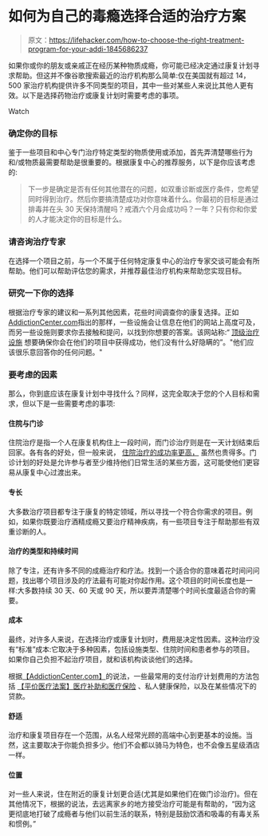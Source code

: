 # 如何为自己的毒瘾选择合适的治疗方案

> 原文：<https://lifehacker.com/how-to-choose-the-right-treatment-program-for-your-addi-1845686237>

如果你或你的朋友或亲戚正在经历某种物质成瘾，你可能已经决定通过康复计划寻求帮助。但这并不像谷歌搜索最近的治疗机构那么简单:仅在美国就有超过 14，500 家治疗机构提供许多不同类型的项目，其中一些对某些人来说比其他人更有效。以下是选择药物治疗或康复计划时需要考虑的事项。

Watch

### 确定你的目标

鉴于一些项目和中心专门治疗特定类型的物质使用或添加，首先弄清楚哪些行为和/或物质最需要帮助是很重要的。根据康复中心的推荐服务，以下是你应该考虑的:

> 下一步是确定是否有任何其他潜在的问题，如双重诊断或医疗条件，您希望同时得到治疗。然后你要搞清楚成功对你意味着什么。你最初的目标是通过排毒并在头 30 天保持清醒吗？戒酒六个月会成功吗？一年？只有你和你爱的人才能决定你的目标是什么。

### 请咨询治疗专家

在选择一个项目之前，与一个不属于任何特定康复中心的治疗专家交谈可能会有所帮助。他们可以帮助评估您的需求，并推荐最佳治疗机构来帮助您实现目标。

### 研究一下你的选择

根据治疗专家的建议和一系列其他因素，花些时间调查你的康复选择。正如[AddictionCenter.com](https://www.addictioncenter.com/rehab-questions/choose-right-rehab/)指出的那样，一些设施会让信息在他们的网站上高度可及，而另一些设施则要求你去接触和提问，以找到你想要的答案。该网站称:“ [顶级治疗设施](https://www.addictioncenter.com/rehab-questions/what-makes-a-top-rated-treatment-center/) 想要确保你会在他们的项目中获得成功，他们没有什么好隐瞒的”。"他们应该很乐意回答你的任何问题。"

### 要考虑的因素

那么，你到底应该在康复计划中寻找什么？同样，这完全取决于您的个人目标和需求，但以下是一些需要考虑的事项:

#### 住院与门诊

住院治疗是指一个人在康复机构住上一段时间，而门诊治疗则是在一天计划结束后回家。各有各的好处，但一般来说， [住院治疗的成功率更高，](https://www.addictioncenter.com/rehab-questions/choose-right-rehab/) 虽然也贵得多。门诊计划的好处是允许参与者至少维持他们日常生活的某些方面，这可能使他们更容易从康复中心过渡出来。

#### 专长

大多数治疗项目都专注于康复的特定领域，所以寻找一个符合你需求的项目。例如，如果你既要治疗酒精成瘾又要治疗精神疾病，有一些项目专注于帮助那些有双重诊断的人。

#### 治疗的类型和持续时间

除了专注，还有许多不同的成瘾治疗和疗法。找到一个适合你的意味着花时间问问题，找出哪个项目涉及的疗法最有可能对你起作用。这个项目的时间长度也是一样:大多数持续 30 天、60 天或 90 天，所以要弄清楚哪个时间长度最适合你的需要。

#### **成本**

最终，对许多人来说，在选择治疗或康复计划时，费用是决定性因素。这种治疗没有“标准”成本:它取决于多种因素，包括设施类型、住院时间和患者参与的项目。如果你自己负担不起治疗项目，就和该机构谈谈他们的选择。

根据[【AddictionCenter.com】](https://www.addictioncenter.com/rehab-questions/choose-right-rehab/)的说法，一些最常用的支付治疗计划费用的方法包括 [【平价医疗法案】](https://www.addictioncenter.com/rehab-questions/affordable-care-act-obamacare/)[医疗补助和医疗保险](https://www.addictioncenter.com/rehab-questions/medicaid-and-medicare/) 、私人健康保险，以及在某些情况下的贷款。

#### 舒适

治疗和康复项目存在一个范围，从名人经常光顾的高端中心到更基本的设施。当然，这主要取决于你能负担多少。他们不会都以骑马为特色，也不会像五星级酒店一样。

#### 位置

对一些人来说，住在附近的康复计划更合适(尤其是如果他们在做门诊治疗)。但在其他情况下，根据的说法，去远离家乡的地方接受治疗可能是有帮助的，“因为这更彻底地打破了成瘾者与他们以前生活的联系，特别是鼓励饮酒和吸毒的有毒关系和惯例。”